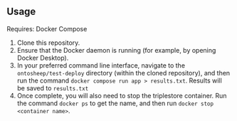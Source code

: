 ## Usage

Requires: Docker Compose

1. Clone this repository.
2. Ensure that the Docker daemon is running (for example, by opening Docker Desktop).
3. In your preferred command line interface, navigate to the `ontosheep/test-deploy` directory (within the cloned repository), and then run the command `docker compose run app > results.txt`.  Results will be saved to `results.txt`
4. Once complete, you will also need to stop the triplestore container.  Run the command `docker ps` to get the name, and then run `docker stop <container name>`.
